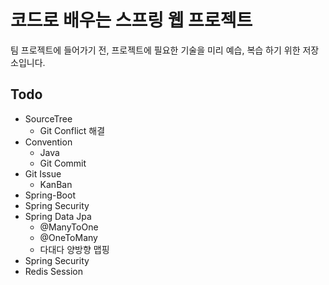 # 코드로 배우는 스프링 웹 프로젝트

팀 프로젝트에 들어가기 전, 프로젝트에 필요한 기술을 미리 예습, 복습 하기 위한 저장소입니다.

## Todo

- SourceTree
  - Git Conflict 해결
- Convention
  - Java
  - Git Commit
- Git Issue
  - KanBan
- Spring-Boot
- Spring Security
- Spring Data Jpa
  - @ManyToOne
  - @OneToMany
  - 다대다 양방향 맵핑
- Spring Security
- Redis Session
